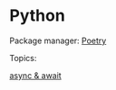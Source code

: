 # Python

Package manager: [Poetry](https://python-poetry.org/)

Topics:

[async & await](python_async_await.md)
